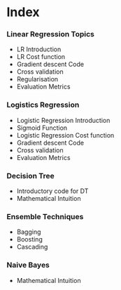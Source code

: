 
<H1>Index</H1>


### Linear Regression Topics
* LR Introduction
* LR Cost function
* Gradient descent Code
* Cross validation
* Regularisation
* Evaluation Metrics

### Logistics Regression
* Logistic Regression Introduction
* Sigmoid Function
* Logistic Regression Cost function
* Gradient descent Code
* Cross validation
* Evaluation Metrics 

### Decision Tree 
* Introductory code for DT
* Mathematical Intuition

### Ensemble Techniques
* Bagging 
* Boosting
* Cascading

### Naive Bayes
* Mathematical Intuition
